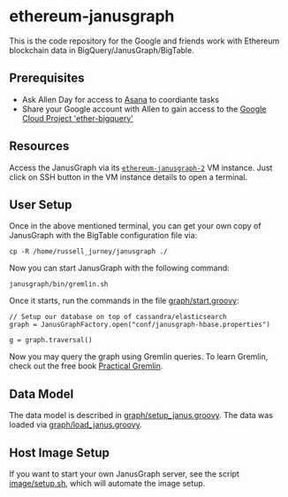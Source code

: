 # ethereum-janusgraph

This is the code repository for the Google and friends work with Ethereum blockchain data in BigQuery/JanusGraph/BigTable.

## Prerequisites

* Ask Allen Day for access to [Asana](https://app.asana.com/0/601215071200863/list) to coordiante tasks
* Share your Google account with Allen to gain access to the [Google Cloud Project 'ether-bigquery'](https://console.cloud.google.com/home?project=ether-bigquery)

## Resources

Access the JanusGraph via its [`ethereum-janusgraph-2`](https://console.cloud.google.com/compute/instancesDetail/zones/us-east1-b/instances/ethereum-janusgraph-2?project=ether-bigquery&graph=GCE_CPU&duration=PT1H) VM instance. Just click on SSH button in the VM instance details to open a terminal.

## User Setup

Once in the above mentioned terminal, you can get your own copy of JanusGraph with the BigTable configuration file via:

```
cp -R /home/russell_jurney/janusgraph ./
```

Now you can start JanusGraph with the following command:

```
janusgraph/bin/gremlin.sh
```

Once it starts, run the commands in the file [graph/start.groovy](graph/start.groovy): 

```
// Setup our database on top of cassandra/elasticsearch
graph = JanusGraphFactory.open("conf/janusgraph-hbase.properties")

g = graph.traversal()
```

Now you may query the graph using Gremlin queries. To learn Gremlin, check out the free book [Practical Gremlin](http://kelvinlawrence.net/book/Gremlin-Graph-Guide.html).

## Data Model

The data model is described in [graph/setup_janus.groovy](graph/setup_janus.groovy). The data was loaded via [graph/load_janus.groovy](graph/load_janus.groovy).

## Host Image Setup

If you want to start your own JanusGraph server, see the script [image/setup.sh](image/setup.sh), which will automate the image setup.
